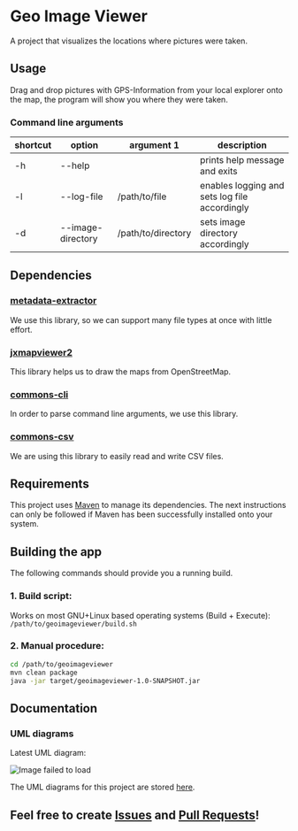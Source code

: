 # Geo Image Viewer
A project that visualizes the locations where pictures were taken.

## Usage
Drag and drop pictures with GPS-Information from your local explorer onto the map, the program will show you where they were taken.

### Command line arguments
| shortcut | option            | argument 1         | description                                   |
|----------|-------------------|--------------------|-----------------------------------------------|
| -h       | --help            |                    | prints help message and exits                 |
| -l       | --log-file        | /path/to/file      | enables logging and sets log file accordingly |
| -d       | --image-directory | /path/to/directory | sets image directory accordingly              |

## Dependencies

### [metadata-extractor](https://github.com/drewnoakes/metadata-extractor)
We use this library, so we can support many file types at once with little effort.

### [jxmapviewer2](https://github.com/msteiger/jxmapviewer2)
This library helps us to draw the maps from OpenStreetMap.

### [commons-cli](https://commons.apache.org/proper/commons-cli/)
In order to parse command line arguments, we use this library.

### [commons-csv](https://commons.apache.org/proper/commons-csv/)
We are using this library to easily read and write CSV files.

## Requirements
This project uses [Maven](https://maven.apache.org/) to manage its dependencies.
The next instructions can only be followed if Maven has been successfully installed onto your system.

## Building the app
The following commands should provide you a running build.

### 1. Build script:
Works on most GNU+Linux based operating systems (Build + Execute):
`/path/to/geoimageviewer/build.sh`

### 2. Manual procedure:
```bash
cd /path/to/geoimageviewer
mvn clean package
java -jar target/geoimageviewer-1.0-SNAPSHOT.jar
```

## Documentation
### UML diagrams
Latest UML diagram:

![Image failed to load](https://github.com/madcomputerscientists/geoimageviewer/blob/main/plans/UML/MainDiagram-latest.png?raw=true)

The UML diagrams for this project are stored [here](https://github.com/madcomputerscientists/geoimageviewer/tree/main/plans/UML).

## Feel free to create [Issues](https://github.com/madcomputerscientists/geoimageviewer/issues) and [Pull Requests](https://github.com/madcomputerscientists/geoimageviewer/pulls)!

